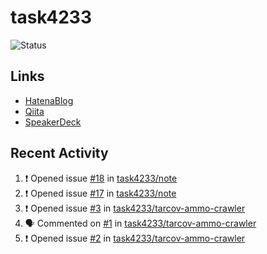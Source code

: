 # task4233
![Status](https://github-readme-stats.vercel.app/api?username=task4233&count_private=true&show_icons=true&theme=chartreuse-dark)

## Links
 - [HatenaBlog](https://task4233.hatenablog.com/)
 - [Qiita](https://qiita.com/task4233)
 - [SpeakerDeck](https://speakerdeck.com/task4233)

## Recent Activity
<!--START_SECTION:activity-->
1. ❗️ Opened issue [#18](https://github.com/task4233/note/issues/18) in [task4233/note](https://github.com/task4233/note)
2. ❗️ Opened issue [#17](https://github.com/task4233/note/issues/17) in [task4233/note](https://github.com/task4233/note)
3. ❗️ Opened issue [#3](https://github.com/task4233/tarcov-ammo-crawler/issues/3) in [task4233/tarcov-ammo-crawler](https://github.com/task4233/tarcov-ammo-crawler)
4. 🗣 Commented on [#1](https://github.com/task4233/tarcov-ammo-crawler/issues/1) in [task4233/tarcov-ammo-crawler](https://github.com/task4233/tarcov-ammo-crawler)
5. ❗️ Opened issue [#2](https://github.com/task4233/tarcov-ammo-crawler/issues/2) in [task4233/tarcov-ammo-crawler](https://github.com/task4233/tarcov-ammo-crawler)
<!--END_SECTION:activity-->

